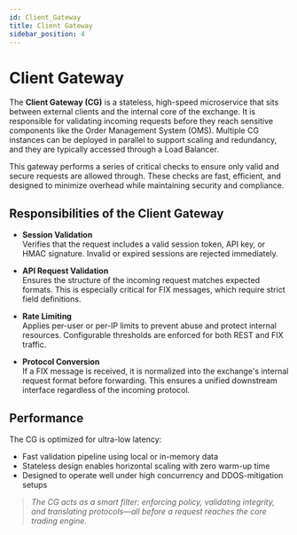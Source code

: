 ```yaml
---
id: Client_Gateway
title: Client Gateway
sidebar_position: 4
---
```


# Client Gateway

The **Client Gateway (CG)** is a stateless, high-speed microservice that sits between external clients and the internal core of the exchange. It is responsible for validating incoming requests before they reach sensitive components like the Order Management System (OMS). Multiple CG instances can be deployed in parallel to support scaling and redundancy, and they are typically accessed through a Load Balancer.

This gateway performs a series of critical checks to ensure only valid and secure requests are allowed through. These checks are fast, efficient, and designed to minimize overhead while maintaining security and compliance.

## Responsibilities of the Client Gateway

- **Session Validation**  
  Verifies that the request includes a valid session token, API key, or HMAC signature. Invalid or expired sessions are rejected immediately.

- **API Request Validation**  
  Ensures the structure of the incoming request matches expected formats. This is especially critical for FIX messages, which require strict field definitions.

- **Rate Limiting**  
  Applies per-user or per-IP limits to prevent abuse and protect internal resources. Configurable thresholds are enforced for both REST and FIX traffic.

- **Protocol Conversion**  
  If a FIX message is received, it is normalized into the exchange's internal request format before forwarding. This ensures a unified downstream interface regardless of the incoming protocol.

## Performance

The CG is optimized for ultra-low latency:

- Fast validation pipeline using local or in-memory data
- Stateless design enables horizontal scaling with zero warm-up time
- Designed to operate well under high concurrency and DDOS-mitigation setups

> _The CG acts as a smart filter: enforcing policy, validating integrity, and translating protocols—all before a request reaches the core trading engine._
